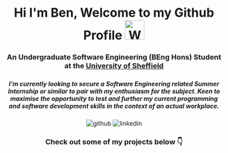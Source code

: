 <div align="center" dir="auto">
  
<h1>
Hi I'm Ben, Welcome to my Github Profile <img src="https://raw.githubusercontent.com/nixin72/nixin72/master/wave.gif" alt="Waving hand animated gif" height="45" style="max-width: 100%; display: inline-block;" data-target="animated-image.originalImage">
</h1>

<h3>
An Undergraduate Software Engineering (BEng Hons) Student at the <a href="https://www.sheffield.ac.uk/" rel="nofollow">University of Sheffield</a>
<h3>

<h5>
I'm currently looking to secure a Software Engineering related Summer Internship or similar to pair with my enthusiasm for the subject. Keen to maximise the opportunity to test and further my current programming and software development skills in the context of an actual workplace.
</h5>

![github](https://img.shields.io/badge/GitHub-000000?style=for-the-badge&logo=GitHub&logoColor=white)
![linkedin](https://img.shields.io/badge/Linkedin-0077B5?style=for-the-badge&logo=linkedin&logoColor=white)
  
  
<h3> Check out some of my projects below 👇 </h3>

</div>
